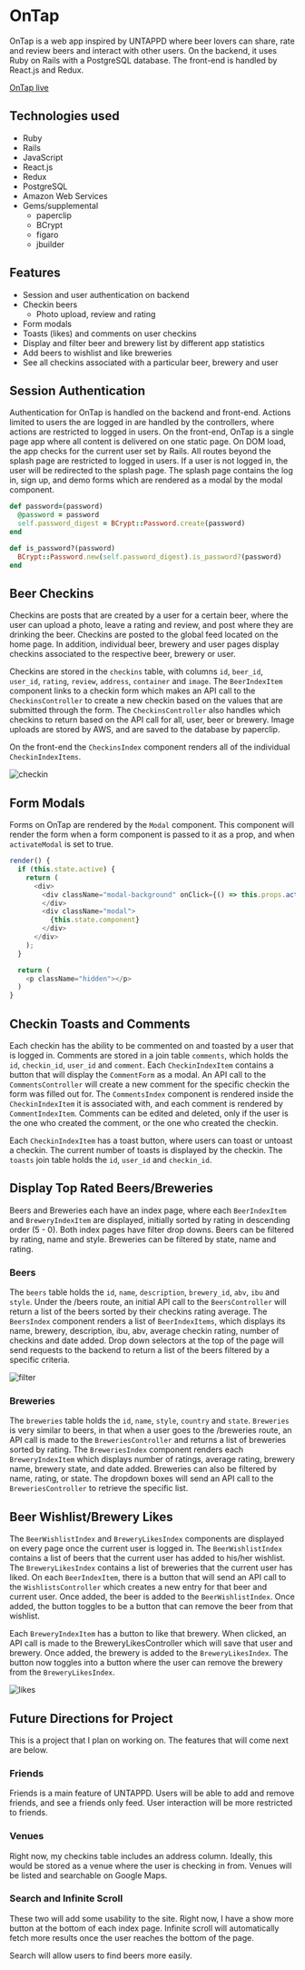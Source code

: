 # OnTap

OnTap is a web app inspired by UNTAPPD where beer lovers can share, rate and review beers and interact with other users. On the backend, it uses Ruby on Rails with a PostgreSQL database. The front-end is handled by React.js and Redux.

[OnTap live](https://www.on-tap.us)

## Technologies used

* Ruby
* Rails
* JavaScript
* React.js
* Redux
* PostgreSQL
* Amazon Web Services
* Gems/supplemental
  * paperclip
  * BCrypt
  * figaro
  * jbuilder

## Features

* Session and user authentication on backend
* Checkin beers
  * Photo upload, review and rating
* Form modals
* Toasts (likes) and comments on user checkins
* Display and filter beer and brewery list by different app statistics
* Add beers to wishlist and like breweries
* See all checkins associated with a particular beer, brewery and user


## Session Authentication

Authentication for OnTap is handled on the backend and front-end. Actions limited to users the are logged in are handled by the controllers, where actions are restricted to logged in users. On the front-end, OnTap is a single page app where all content is delivered on one static page. On DOM load, the app checks for the current user set by Rails. All routes beyond the splash page are restricted to logged in users. If a user is not logged in, the user will be redirected to the splash page. The splash page contains the log in, sign up, and demo forms which are rendered as a modal by the modal component.

```ruby
def password=(password)
  @password = password
  self.password_digest = BCrypt::Password.create(password)
end

def is_password?(password)
  BCrypt::Password.new(self.password_digest).is_password?(password)
end
```

## Beer Checkins

Checkins are posts that are created by a user for a certain beer, where the user can upload a photo, leave a rating and review, and post where they are drinking the beer. Checkins are posted to the global feed located on the home page. In addition, individual beer, brewery and user pages display checkins associated to the respective beer, brewery or user.

Checkins are stored in the `checkins` table, with columns `id`, `beer_id`, `user_id`, `rating`, `review`, `address`, `container` and `image`. The `BeerIndexItem` component links to a checkin form which makes an API call to the `CheckinsController` to create a new checkin based on the values that are submitted through the form. The `CheckinsController` also handles which checkins to return based on the API call for all, user, beer or brewery. Image uploads are stored by AWS, and are saved to the database by paperclip.

On the front-end the `CheckinsIndex` component renders all of the individual `CheckinIndexItems`.

![checkin]

## Form Modals

Forms on OnTap are rendered by the `Modal` component. This component will render the form when a form component is passed to it as a prop, and when `activateModal` is set to true.

```javascript
render() {
  if (this.state.active) {
    return (
      <div>
        <div className="modal-background" onClick={() => this.props.activateModal(false)}>
        </div>
        <div className="modal">
          {this.state.component}
        </div>
      </div>
    );
  }

  return (
    <p className="hidden"></p>
  )
}
```

## Checkin Toasts and Comments

Each checkin has the ability to be commented on and toasted by a user that is logged in. Comments are stored in a join table `comments`, which holds the `id`, `checkin_id`, `user_id` and `comment`.
Each `CheckinIndexItem` contains a button that will display the `CommentForm` as a modal. An API call to the `CommentsController` will create a new comment for the specific checkin the form was filled out for. The `CommentsIndex` component is rendered inside the `CheckinIndexItem` it is associated with, and each comment is rendered by `CommentIndexItem`. Comments can be edited and deleted, only if the user is the one who created the comment, or the one who created the checkin.

Each `CheckinIndexItem` has a toast button, where users can toast or untoast a checkin. The current number of toasts is displayed by the checkin. The `toasts` join table holds the `id`, `user_id` and `checkin_id`.

## Display Top Rated Beers/Breweries

Beers and Breweries each have an index page, where each `BeerIndexItem` and `BreweryIndexItem` are displayed, initially sorted by rating in descending order (5 - 0). Both index pages have filter drop downs.  Beers can be filtered by rating, name and style. Breweries can be filtered by state, name and rating.

### Beers

The `beers` table holds the `id`, `name`, `description`, `brewery_id`, `abv`, `ibu` and `style`. Under the /beers route, an initial API call to the `BeersController` will return a list of the beers sorted by their checkins rating average. The `BeersIndex` component renders a list of `BeerIndexItems`, which displays its name, brewery, description, ibu, abv, average checkin rating, number of checkins and date added. Drop down selectors at the top of the page will send requests to the backend to return a list of the beers filtered by a specific criteria.

![filter]

### Breweries

The `breweries` table holds the `id`, `name`, `style`, `country` and `state`. `Breweries` is very similar to beers, in that when a user goes to the /breweries route, an API call is made to the `BreweriesController` and returns a list of breweries sorted by rating. The `BreweriesIndex` component renders each `BreweryIndexItem` which displays number of ratings, average rating, brewery name, brewery state, and date added. Breweries can also be filtered by name, rating, or state.  The dropdown boxes will send an API call to the `BreweriesController` to retrieve the specific list.

## Beer Wishlist/Brewery Likes

The `BeerWishlistIndex` and `BreweryLikesIndex` components are displayed on every page once the current user is logged in.  The `BeerWishlistIndex` contains a list of beers that the current user has added to his/her wishlist. The `BreweryLikesIndex` contains a list of breweries that the current user has liked. On each `BeerIndexItem`, there is a button that will send an API call to the `WishlistsController` which creates a new entry for that beer and current user. Once added, the beer is added to the `BeerWishlistIndex`. Once added, the button toggles to be a button that can remove the beer from that wishlist.

Each `BreweryIndexItem` has a button to like that brewery.  When clicked, an API call is made to the BreweryLikesController which will save that user and brewery. Once added, the brewery is added to the `BreweryLikesIndex`. The button now toggles into a button where the user can remove the brewery from the `BreweryLikesIndex`.

![likes]

## Future Directions for Project

This is a project that I plan on working on. The features that will come next are below.

### Friends

Friends is a main feature of UNTAPPD. Users will be able to add and remove friends, and see a friends only feed. User interaction will be more restricted to friends.

### Venues

Right now, my checkins table includes an address column. Ideally, this would be stored as a venue where the user is checking in from.  Venues will be listed and searchable on Google Maps.

### Search and Infinite Scroll

These two will add some usability to the site. Right now, I have a show more button at the bottom of each index page. Infinite scroll will automatically fetch more results once the user reaches the bottom of the page.

Search will allow users to find beers more easily.

[checkin]: ./docs/screens/checkin-demo.gif
[filter]: ./docs/screens/filter-demo2.gif
[likes]: ./docs/screens/likes.gif
